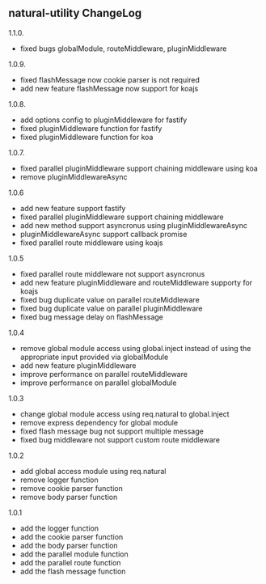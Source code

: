 natural-utility ChangeLog
-------------------------

1.1.0.
 * fixed bugs globalModule, routeMiddleware, pluginMiddleware

1.0.9.
 * fixed flashMessage now cookie parser is not required
 * add new feature flashMessage now support for koajs

1.0.8.
 * add options config to pluginMiddleware for fastify
 * fixed pluginMiddleware function for fastify
 * fixed pluginMiddleware function for koa

1.0.7.
 * fixed parallel pluginMiddleware support chaining middleware using koa
 * remove pluginMiddlewareAsync

1.0.6
 * add new feature support fastify
 * fixed parallel pluginMiddleware support chaining middleware
 * add new method support asyncronus using pluginMiddlewareAsync
 * pluginMiddlewareAsync support callback promise
 * fixed parallel route middleware using koajs

1.0.5
 * fixed parallel route middleware not support asyncronus
 * add new feature pluginMiddleware and routeMiddleware supporty for koajs
 * fixed bug duplicate value on parallel routeMiddleware
 * fixed bug duplicate value on parallel pluginMiddleware
 * fixed bug message delay on flashMessage

1.0.4

 * remove global module access using global.inject instead of using the appropriate input provided via globalModule
 * add new feature pluginMiddleware
 * improve performance on parallel routeMiddleware
 * improve performance on parallel globalModule

 1.0.3
 * change global module access using req.natural to global.inject
 * remove express dependency for global module
 * fixed flash message bug not support multiple message
 * fixed bug middleware not support custom route middleware

1.0.2

  * add global access module using req.natural
  * remove logger function
  * remove cookie parser function
  * remove body parser function

  1.0.1
  * add the logger function
  * add the cookie parser function
  * add the body parser function
  * add the parallel module function
  * add the parallel route function
  * add the flash message function
